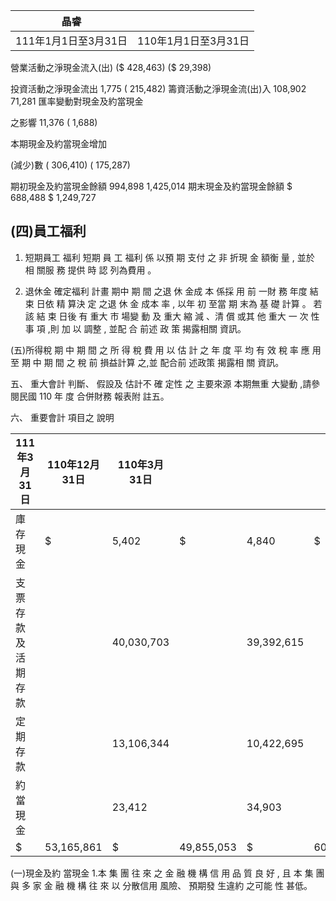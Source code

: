 
| 晶睿                 |                      |
|----------------------|----------------------|
| 111年1月1日至3月31日 | 110年1月1日至3月31日 |

營業活動之淨現金流入(出) ($ 428,463) ($ 29,398)

投資活動之淨現金流出 1,775 ( 215,482) 籌資活動之淨現金流(出)入 108,902 71,281 匯率變動對現金及約當現金

之影響 11,376 ( 1,688)

本期現金及約當現金增加

(減少)數 ( 306,410) ( 175,287)

期初現金及約當現金餘額 994,898 1,425,014 期末現金及約當現金餘額 $ 688,488 $ 1,249,727

## (四)員工福利

1. 短期員工 福利 短期 員 工 福利 係 以預 期 支付 之 非 折現 金 額衡 量 , 並於 相 關服 務 提供 時 認 列為費用 。

2. 退休金 確定福利 計畫 期中 期 間 之退 休 金成 本 係採 用 前 一財 務 年度 結 束 日依 精 算決 定 之退 休 金 成本 率 , 以年 初 至當 期 末為 基 礎 計算 。 若該 結 束 日後 有 重大 市 場變 動 及 重大 縮 減 、清 償 或其 他 重大 一 次 性事 項 ,則 加 以 調整 , 並配 合 前述 政 策 揭露相關 資訊。

(五)所得稅 期 中 期 間 之 所 得 稅 費 用 以 估 計 之 年 度 平 均 有 效 稅 率 應 用 至 期 中 期 間 之 稅 前 損益計算 之,並 配合前 述政策 揭露相 關 資訊。

五、 重大會計 判斷、 假設及 估計不 確 定性 之 主要來源 本期無重 大變動 ,請參 閱民國 110 年 度 合併財務 報表附 註五。

六、 重要會計 項目之 說明

| 111年3月31日       | 110年12月31日   | 110年3月31日   |            |            |            |            |
|--------------------|-----------------|----------------|------------|------------|------------|------------|
| 庫存現金           | $               | 5,402          | $          | 4,840      | $          | 5,752      |
| 支票存款及活期存款 |                 | 40,030,703     |            | 39,392,615 |            | 44,687,484 |
| 定期存款           |                 | 13,106,344     |            | 10,422,695 |            | 16,141,477 |
| 約當現金           |                 | 23,412         |            | 34,903     |            | 23,382     |
| $                  | 53,165,861      | $              | 49,855,053 | $          | 60,858,095 |            |

(一)現金及約 當現金 1.本 集 團 往 來 之 金 融 機 構 信 用 品 質 良 好 , 且 本 集 團 與 多 家 金 融 機 構 往 來 以 分散信用 風險、 預期發 生違約 之可能 性 甚低。